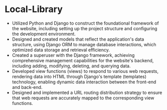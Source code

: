 # Local-Library

 - Utilized Python and Django to construct the foundational framework of the website, including setting up the project structure and configuring the development environment.
 - Designed and created models that reflect the application's data structure, using Django ORM to manage database interactions, which optimized data storage and retrieval efficiency.
 - Created a superuser with the Django framework, achieving comprehensive management capabilities for the website's backend, including adding, modifying, deleting, and querying data.
 - Developed view functions (views) to respond to various web requests, rendering data into HTML through Django's template (templates) technology, enabling dynamic data interaction between the front-end and back-end.
 - Designed and implemented a URL routing distribution strategy to ensure that web requests are accurately mapped to the corresponding view functions.
